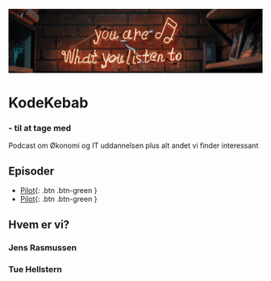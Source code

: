 ![](./image/podcast.jpg)
# KodeKebab
### - til at tage med
Podcast om Økonomi og IT uddannelsen plus alt andet vi finder interessant

## Episoder
- <span class="fs-1">[Pilot](./episode_1/README.md){: .btn .btn-green }</span>
- <span class="fs-1">[Pilot](./pilot/README.md){: .btn .btn-green }</span>

## Hvem er vi?

### Jens Rasmussen

### Tue Hellstern
